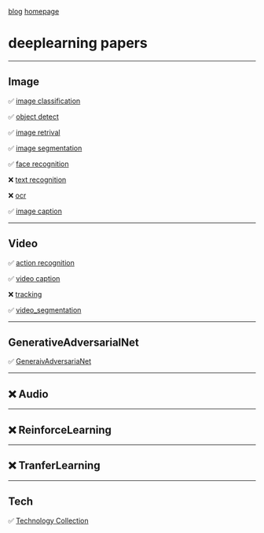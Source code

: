 [blog](https://github.com/shaoxq/deeplearning_papers/blob/master/blog.md) [homepage](https://github.com/shaoxq/deeplearning_papers/blob/master/homepage.md)

# deeplearning papers
--------------------------------------------
## Image
:white_check_mark: [image classification](https://github.com/shaoxq/deeplearning_papers/tree/master/Image/image-classification)

:white_check_mark: [object detect](https://github.com/shaoxq/deeplearning_papers/tree/master/Image/object-detect)

:white_check_mark: [image retrival](https://github.com/shaoxq/deeplearning_papers/tree/master/Image/retrival)

:white_check_mark: [image segmentation](https://github.com/shaoxq/deeplearning_papers/tree/master/Image/imagesegmentation)

:white_check_mark: [face recognition](https://github.com/shaoxq/deeplearning_papers/tree/master/Image/face-recognition)

:x: [text recognition](https://github.com/shaoxq/deeplearning_papers/tree/master/Image/text-recognition)

:x: [ocr](https://github.com/shaoxq/deeplearning_papers/tree/master/Image/ocr)

:white_check_mark: [image caption](https://github.com/shaoxq/deeplearning_papers/tree/master/Image/image-caption)

--------------------------------------------
## Video
:white_check_mark: [action recognition](https://github.com/shaoxq/deeplearning_papers/tree/master/Video/action-recognition)

:white_check_mark: [video caption](https://github.com/shaoxq/deeplearning_papers/tree/master/Video/video-caption)

:x: [tracking](https://github.com/shaoxq/deeplearning_papers/tree/master/Video/tracking)

:white_check_mark: [video_segmentation](https://github.com/shaoxq/deeplearning_papers/tree/master/Video/video_segmentation)

--------------------------------------------
## GenerativeAdversarialNet
:white_check_mark: [GeneraivAdversariaNet](https://github.com/shaoxq/deeplearning_papers/tree/master/GenerativeAdversarialNet)


--------------------------------------------
## :x: Audio

--------------------------------------------
## :x: ReinforceLearning


--------------------------------------------
## :x: TranferLearning


--------------------------------------------
## Tech
:white_check_mark: [Technology Collection](https://github.com/shaoxq/deeplearning_papers/tree/master/Tech)
